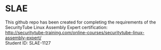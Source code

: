 # SLAE
This github repo has been created for completing the requirements of the SecurityTube Linux Assembly Expert certification:  
http://securitytube-training.com/online-courses/securitytube-linux-assembly-expert/  
Student ID: SLAE-1127  
